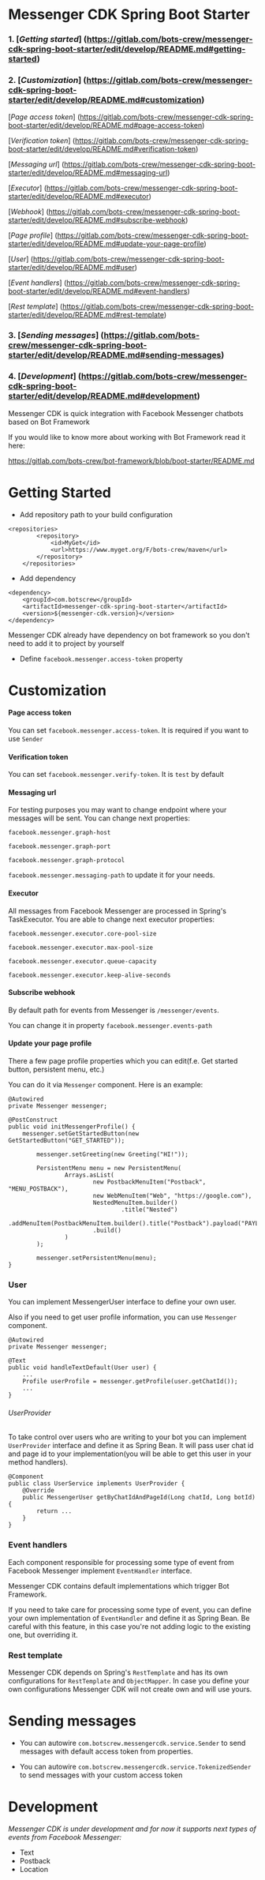 # Messenger CDK Spring Boot Starter


### 1. [*Getting started*] (https://gitlab.com/bots-crew/messenger-cdk-spring-boot-starter/edit/develop/README.md#getting-started)
### 2. [*Customization*] (https://gitlab.com/bots-crew/messenger-cdk-spring-boot-starter/edit/develop/README.md#customization)
[*Page access token*] (https://gitlab.com/bots-crew/messenger-cdk-spring-boot-starter/edit/develop/README.md#page-access-token)

[*Verification token*] (https://gitlab.com/bots-crew/messenger-cdk-spring-boot-starter/edit/develop/README.md#verification-token)

[*Messaging url*] (https://gitlab.com/bots-crew/messenger-cdk-spring-boot-starter/edit/develop/README.md#messaging-url)

[*Executor*] (https://gitlab.com/bots-crew/messenger-cdk-spring-boot-starter/edit/develop/README.md#executor)

[*Webhook*] (https://gitlab.com/bots-crew/messenger-cdk-spring-boot-starter/edit/develop/README.md#subscribe-webhook)

[*Page profile*] (https://gitlab.com/bots-crew/messenger-cdk-spring-boot-starter/edit/develop/README.md#update-your-page-profile)

[*User*] (https://gitlab.com/bots-crew/messenger-cdk-spring-boot-starter/edit/develop/README.md#user)

[*Event handlers*] (https://gitlab.com/bots-crew/messenger-cdk-spring-boot-starter/edit/develop/README.md#event-handlers)

[*Rest template*] (https://gitlab.com/bots-crew/messenger-cdk-spring-boot-starter/edit/develop/README.md#rest-template)
### 3. [*Sending messages*] (https://gitlab.com/bots-crew/messenger-cdk-spring-boot-starter/edit/develop/README.md#sending-messages)
### 4. [*Development*] (https://gitlab.com/bots-crew/messenger-cdk-spring-boot-starter/edit/develop/README.md#development)



Messenger CDK is quick integration with Facebook Messenger chatbots based on Bot Framework

If you would like to know more about working with Bot Framework read it here:

https://gitlab.com/bots-crew/bot-framework/blob/boot-starter/README.md

# Getting Started

* Add repository path to your build configuration

```
<repositories>
		<repository>
			<id>MyGet</id>
			<url>https://www.myget.org/F/bots-crew/maven</url>
		</repository>
	</repositories>
```
* Add dependency

```
<dependency>
    <groupId>com.botscrew</groupId>
    <artifactId>messenger-cdk-spring-boot-starter</artifactId>
    <version>${messenger-cdk.version}</version>
</dependency>
```

Messenger CDK already have dependency on bot framework so you don't need to add
it to project by yourself

* Define `facebook.messenger.access-token` property

# Customization

#### Page access token

You can set `facebook.messenger.access-token`. It is required if you want to use `Sender` 
#### Verification token

You can set `facebook.messenger.verify-token`. It is `test` by default
#### Messaging  url

For testing purposes you may want to change endpoint where your messages will be sent.
You can change next properties: 

`facebook.messenger.graph-host`

`facebook.messenger.graph-port`

`facebook.messenger.graph-protocol`

`facebook.messenger.messaging-path` to update it for your needs.
#### Executor

All messages from Facebook Messenger are processed in Spring's TaskExecutor.
You are able to change next executor properties:

`facebook.messenger.executor.core-pool-size`

`facebook.messenger.executor.max-pool-size`

`facebook.messenger.executor.queue-capacity`

`facebook.messenger.executor.keep-alive-seconds`

#### Subscribe webhook

By default path for events from Messenger is `/messenger/events`.

You can change it in property `facebook.messenger.events-path`

#### Update your page profile
There a few page profile properties which you can edit(f.e. Get started button, persistent menu, etc.)

You can do it via `Messenger` component. Here is an example:
```
@Autowired
private Messenger messenger;

@PostConstruct
public void initMessengerProfile() {
    messenger.setGetStartedButton(new GetStartedButton("GET_STARTED"));

        messenger.setGreeting(new Greeting("HI!"));

        PersistentMenu menu = new PersistentMenu(
                Arrays.asList(
                        new PostbackMenuItem("Postback", "MENU_POSTBACK"),
                        new WebMenuItem("Web", "https://google.com"),
                        NestedMenuItem.builder()
                                .title("Nested")
                        .addMenuItem(PostbackMenuItem.builder().title("Postback").payload("PAYLOAD").build())
                        .build()
                )
        );

        messenger.setPersistentMenu(menu);
}
```

### User

You can implement MessengerUser interface to define your own user.

Also if you need to get user profile information, you can use `Messenger` component.

```
@Autowired 
private Messenger messenger;

@Text
public void handleTextDefault(User user) {
    ...
    Profile userProfile = messenger.getProfile(user.getChatId());
    ...
}
```

###### UserProvider

To take control over users who are writing to your bot you can implement
`UserProvider` interface and define it as Spring Bean. It will pass user chat id
and page id to your implementation(you will be able to get this user in your 
method handlers).

```
@Component
public class UserService implements UserProvider {
    @Override
    public MessengerUser getByChatIdAndPageId(Long chatId, Long botId) {
        return ...
    }
}
```

### Event handlers

Each component responsible for processing some type of event from Facebook Messenger implement `EventHandler` interface.

Messenger CDK contains default implementations which trigger Bot Framework.

If you need to take care for processing some type of event, you can define your own implementation of `EventHandler` and define it as Spring Bean.
Be careful with this feature, in this case you're not adding logic to the existing one, but overriding it.

### Rest template
Messenger CDK depends on Spring's `RestTemplate` and has its own configurations for `RestTemplate` and `ObjectMapper`. 
In case you define your own configurations Messenger CDK will not create own and will use yours.


# Sending messages 
* You can autowire `com.botscrew.messengercdk.service.Sender` 
    to send messages with default access token from properties.

* You can autowire `com.botscrew.messengercdk.service.TokenizedSender`
    to send messages with your custom access token

# Development
*Messenger CDK is under development and for now it supports next types of events from Facebook Messenger:*
* Text
* Postback
* Location

